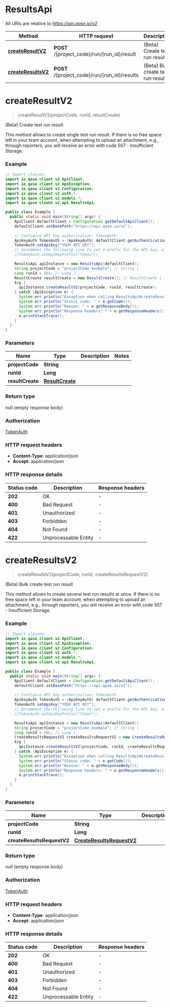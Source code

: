 # ResultsApi

All URIs are relative to *https://api.qase.io/v2*

| Method | HTTP request | Description |
|------------- | ------------- | -------------|
| [**createResultV2**](ResultsApi.md#createResultV2) | **POST** /{project_code}/run/{run_id}/result | (Beta) Create test run result |
| [**createResultsV2**](ResultsApi.md#createResultsV2) | **POST** /{project_code}/run/{run_id}/results | (Beta) Bulk create test run result |


<a id="createResultV2"></a>
# **createResultV2**
> createResultV2(projectCode, runId, resultCreate)

(Beta) Create test run result

This method allows to create single test run result.  If there is no free space left in your team account, when attempting to upload an attachment, e.g., through reporters, you will receive an error with code 507 - Insufficient Storage. 

### Example
```java
// Import classes:
import io.qase.client.v2.ApiClient;
import io.qase.client.v2.ApiException;
import io.qase.client.v2.Configuration;
import io.qase.client.v2.auth.*;
import io.qase.client.v2.models.*;
import io.qase.client.v2.api.ResultsApi;

public class Example {
  public static void main(String[] args) {
    ApiClient defaultClient = Configuration.getDefaultApiClient();
    defaultClient.setBasePath("https://api.qase.io/v2");
    
    // Configure API key authorization: TokenAuth
    ApiKeyAuth TokenAuth = (ApiKeyAuth) defaultClient.getAuthentication("TokenAuth");
    TokenAuth.setApiKey("YOUR API KEY");
    // Uncomment the following line to set a prefix for the API key, e.g. "Token" (defaults to null)
    //TokenAuth.setApiKeyPrefix("Token");

    ResultsApi apiInstance = new ResultsApi(defaultClient);
    String projectCode = "projectCode_example"; // String | 
    Long runId = 56L; // Long | 
    ResultCreate resultCreate = new ResultCreate(); // ResultCreate | 
    try {
      apiInstance.createResultV2(projectCode, runId, resultCreate);
    } catch (ApiException e) {
      System.err.println("Exception when calling ResultsApi#createResultV2");
      System.err.println("Status code: " + e.getCode());
      System.err.println("Reason: " + e.getResponseBody());
      System.err.println("Response headers: " + e.getResponseHeaders());
      e.printStackTrace();
    }
  }
}
```

### Parameters

| Name | Type | Description  | Notes |
|------------- | ------------- | ------------- | -------------|
| **projectCode** | **String**|  | |
| **runId** | **Long**|  | |
| **resultCreate** | [**ResultCreate**](ResultCreate.md)|  | |

### Return type

null (empty response body)

### Authorization

[TokenAuth](../README.md#TokenAuth)

### HTTP request headers

 - **Content-Type**: application/json
 - **Accept**: application/json

### HTTP response details
| Status code | Description | Response headers |
|-------------|-------------|------------------|
| **202** | OK |  -  |
| **400** | Bad Request |  -  |
| **401** | Unauthorized |  -  |
| **403** | Forbidden |  -  |
| **404** | Not Found |  -  |
| **422** | Unprocessable Entity |  -  |

<a id="createResultsV2"></a>
# **createResultsV2**
> createResultsV2(projectCode, runId, createResultsRequestV2)

(Beta) Bulk create test run result

This method allows to create several test run results at once.  If there is no free space left in your team account, when attempting to upload an attachment, e.g., through reporters, you will receive an error with code 507 - Insufficient Storage. 

### Example
```java
// Import classes:
import io.qase.client.v2.ApiClient;
import io.qase.client.v2.ApiException;
import io.qase.client.v2.Configuration;
import io.qase.client.v2.auth.*;
import io.qase.client.v2.models.*;
import io.qase.client.v2.api.ResultsApi;

public class Example {
  public static void main(String[] args) {
    ApiClient defaultClient = Configuration.getDefaultApiClient();
    defaultClient.setBasePath("https://api.qase.io/v2");
    
    // Configure API key authorization: TokenAuth
    ApiKeyAuth TokenAuth = (ApiKeyAuth) defaultClient.getAuthentication("TokenAuth");
    TokenAuth.setApiKey("YOUR API KEY");
    // Uncomment the following line to set a prefix for the API key, e.g. "Token" (defaults to null)
    //TokenAuth.setApiKeyPrefix("Token");

    ResultsApi apiInstance = new ResultsApi(defaultClient);
    String projectCode = "projectCode_example"; // String | 
    Long runId = 56L; // Long | 
    CreateResultsRequestV2 createResultsRequestV2 = new CreateResultsRequestV2(); // CreateResultsRequestV2 | 
    try {
      apiInstance.createResultsV2(projectCode, runId, createResultsRequestV2);
    } catch (ApiException e) {
      System.err.println("Exception when calling ResultsApi#createResultsV2");
      System.err.println("Status code: " + e.getCode());
      System.err.println("Reason: " + e.getResponseBody());
      System.err.println("Response headers: " + e.getResponseHeaders());
      e.printStackTrace();
    }
  }
}
```

### Parameters

| Name | Type | Description  | Notes |
|------------- | ------------- | ------------- | -------------|
| **projectCode** | **String**|  | |
| **runId** | **Long**|  | |
| **createResultsRequestV2** | [**CreateResultsRequestV2**](CreateResultsRequestV2.md)|  | |

### Return type

null (empty response body)

### Authorization

[TokenAuth](../README.md#TokenAuth)

### HTTP request headers

 - **Content-Type**: application/json
 - **Accept**: application/json

### HTTP response details
| Status code | Description | Response headers |
|-------------|-------------|------------------|
| **202** | OK |  -  |
| **400** | Bad Request |  -  |
| **401** | Unauthorized |  -  |
| **403** | Forbidden |  -  |
| **404** | Not Found |  -  |
| **422** | Unprocessable Entity |  -  |

